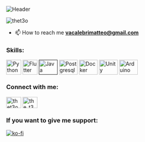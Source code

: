 ![Header](./github-profile-image.png)

<p align="left"> <img src="https://komarev.com/ghpvc/?username=thet3o&label=Profile%20views&color=0e75b6&style=flat" alt="thet3o" /> </p>

- 📫 How to reach me **vacalebrimatteo@gmail.com**

<h3 align="left">Skills:</h3>
<p align="left">
<a href="https://python.org/" target="blank"><img align="center" src="https://cdn.jsdelivr.net/gh/devicons/devicon/icons/python/python-original.svg" alt="Python" height="40" width="40" /></a>
<a href="https://flutter.dev/" target="blank"><img align="center" src="https://cdn.jsdelivr.net/gh/devicons/devicon/icons/flutter/flutter-original.svg" alt="Flutter" height="40" width="40" /></a>
<a href="" target="blank"><img align="center" src="https://cdn.jsdelivr.net/gh/devicons/devicon/icons/java/java-original.svg" alt="Java" height="40" width="50" /></a>
<a href="https://www.postgresql.org/" target="blank"><img align="center" src="https://cdn.jsdelivr.net/gh/devicons/devicon/icons/postgresql/postgresql-original.svg" alt="Postgresql" height="40" width="50" /></a>
<a href="https://www.docker.com/" target="blank"><img align="center" src="https://cdn.jsdelivr.net/gh/devicons/devicon/icons/docker/docker-original.svg" alt="Docker" height="40" width="50" /></a>
<a href="https://www.unity.com/" target="blank"><img align="center" src="https://cdn.jsdelivr.net/gh/devicons/devicon/icons/unity/unity-original.svg" alt="Unity" height="40" width="50" /></a>
<a href="https://www.arduino.cc/" target="blank"><img align="center" src="https://cdn.jsdelivr.net/gh/devicons/devicon/icons/arduino/arduino-original.svg" alt="Arduino" height="40" width="50" /></a>
</p>

<h3 align="left">Connect with me:</h3>
<p align="left">
<a href="https://dev.to/thet3o" target="blank"><img align="center" src="https://cdn.jsdelivr.net/npm/simple-icons@3.0.1/icons/dev-dot-to.svg" alt="thet3o" height="30" width="40" /></a>
<a href="https://instagram.com/the_t3o" target="blank"><img align="center" src="https://raw.githubusercontent.com/rahuldkjain/github-profile-readme-generator/master/src/images/icons/Social/instagram.svg" alt="the_t3o" height="30" width="40" /></a>
</p>

<h3 align="left">If you want to give me support:</h3>

[![ko-fi](https://ko-fi.com/img/githubbutton_sm.svg)](https://ko-fi.com/I3I7789IR)
